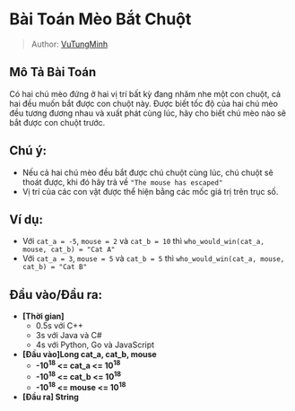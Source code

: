 # Bài Toán Mèo Bắt Chuột

> Author: [VuTungMinh](https://codelearn.io/profile/508906)

## Mô Tả Bài Toán
Có hai chú mèo đứng ở hai vị trí bất kỳ đang nhăm nhe một con chuột, cả hai đều muốn bắt được con chuột này. Được biết tốc độ của hai chú mèo đều tương đương nhau và xuất phát cùng lúc, hãy cho biết chú mèo nào sẽ bắt được con chuột trước.

## Chú ý:
- Nếu cả hai chú mèo đều bắt được chú chuột cùng lúc, chú chuột sẽ thoát được, khi đó hãy trả về `"The mouse has escaped"`
- Vị trí của các con vật được thể hiện bằng các mốc giá trị trên trục số.

## Ví dụ:
- Với `cat_a = -5`, `mouse = 2` và `cat_b = 10` thì `who_would_win(cat_a, mouse, cat_b) = "Cat A"`
- Với `cat_a = 3`, `mouse = 5` và `cat_b = 5` thì `who_would_win(cat_a, mouse, cat_b) = "Cat B"`


## Đầu vào/Đầu ra:

- **[Thời gian]**
   - 0.5s với C++ 
   - 3s với Java và C#
   - 4s với Python, Go và JavaScript
- **[Đầu vào]Long cat_a, cat_b, mouse**
    - **-10<sup>18</sup> <= cat_a <= 10<sup>18</sup>**
    - **-10<sup>18</sup> <= cat_b <= 10<sup>18</sup>**
    - **-10<sup>18</sup> <= mouse <= 10<sup>18</sup>**
- **[Đầu ra] String** 